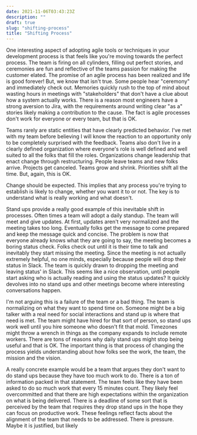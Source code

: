 ```yaml
---
date: 2021-11-06T03:43:23Z
description: ""
draft: true
slug: "shifting-process"
title: "Shifting Process"
---
```



One interesting aspect of adopting agile tools or techniques in your development process is that feels like you're moving towards the perfect process. The team is firing on all cylinders, filling out perfect stories, and ceremonies are fun and reflective of the teams passion for making the customer elated. The promise of an agile process has been realized and life is good forever! But, we know that isn't true. Some people hear "ceremony" and immediately check out. Memories quickly rush to the top of mind about wasting hours in meetings with "stakeholders" that don't have a clue about how a system actually works. There is a reason most engineers have a strong aversion to Jira, with the requirements around writing clear "as a" stories likely making a contribution to the cause. The fact is agile processes don't work for everyone or every team, but that is OK.

Teams rarely are static entities that have clearly predicted behavior. I've met with my team before believing I will know the reaction to an opportunity only to be completely surprised with the feedback. Teams also don't live in a clearly defined organization where everyone's role is well defined and well suited to all the folks that fill the roles. Organizations change leadership that enact change through restructuring. People leave teams and new folks arrive. Projects get canceled. Teams grow and shrink. Priorities shift all the time. But, again, this is OK.

Change should be expected. This implies that any process you're trying to establish is likely to change, whether you want it to or not. The key is to understand what is really working and what doesn't.

Stand ups provide a really good example of this inevitable shift in processes. Often times a team will adopt a daily standup. The team will meet and give updates. At first, updates aren't very normalized and the meeting takes too long. Eventually folks get the message to come prepared and keep the message quick and concise. The problem is now that everyone already knows what they are going to say, the meeting becomes a boring status check. Folks check out until it is their time to talk and inevitably they start missing the meeting. Since the meeting is not actually extremely helpful, no one minds, especially because people will drop their status in Slack. The team is quickly drawn to dropping the meeting and leaving status' in Slack. This seems like a nice observation, until people start asking who is actually reading and using the status updates? It quickly devolves into no stand ups and other meetings become where interesting conversations happen.

I'm not arguing this is a failure of the team or a bad thing. The team is normalizing on what they want to spend time on. Someone might be a big talker with a real need for social interactions and stand up is where that need is met. The team might have hired for that sort of person, so stand ups work well until you hire someone who doesn't fit that mold. Timezones might throw a wrench in things as the company expands to include remote workers. There are tons of reasons why daily stand ups might stop being useful and that is OK. The important thing is that process of changing the process yields understanding about how folks see the work, the team, the mission and the vision.

A really concrete example would be a team that argues they don't want to do stand ups because they have too much work to do. There is a ton of information packed in that statement. The team feels like they have been asked to do so much work that every 15 minutes count. They likely feel overcommitted and that there are high expectations within the organization on what is being delivered. There is a deadline of some sort that is perceived by the team that requires they drop stand ups in the hope they can focus on productive work. These feelings reflect facts about the alignment of the team that needs to be addressed. There is pressure. Maybe it is justified, but likely
